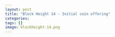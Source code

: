 ```yaml
---
layout: post
title: "Block Height 14 - Initial coin offering"
categories: 
tags: []
image: blockheight-14.png
---
```


